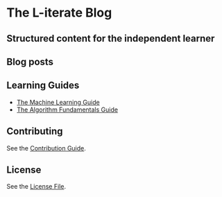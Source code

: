 # The L-iterate Blog

## Structured content for the independent learner

## Blog posts

## Learning Guides

* [The Machine Learning Guide](https://github.com/L-iterate/The-Machine-Learning-Guide/blob/master/README.md)
* [The Algorithm Fundamentals Guide](https://github.com/L-iterate/The-Algorithm-Fundamentals-Guide)

## Contributing

See the [Contribution Guide](./CONTRIBUTING.md).

## License

See the [License File](./LICENSE.md).
